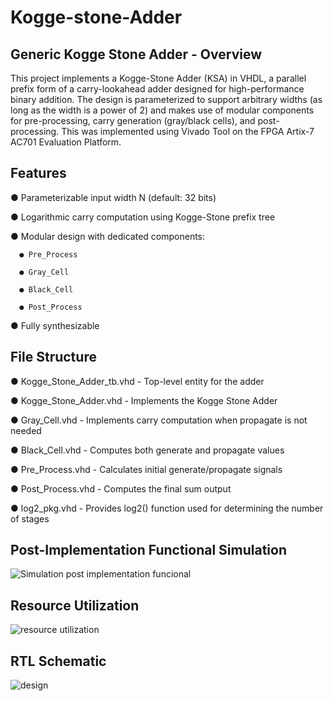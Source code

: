 # Kogge-stone-Adder
## Generic Kogge Stone Adder - Overview
This project implements a Kogge-Stone Adder (KSA) in VHDL, a parallel prefix form of a carry-lookahead adder designed for high-performance binary addition. The design is parameterized to support arbitrary widths (as long as the width is a power of 2) and makes use of modular components for pre-processing, carry generation (gray/black cells), and post-processing.
This was implemented using Vivado Tool on the FPGA Artix-7 AC701 Evaluation Platform.

## Features

● Parameterizable input width N (default: 32 bits)

● Logarithmic carry computation using Kogge-Stone prefix tree

● Modular design with dedicated components:

      ● Pre_Process

      ● Gray_Cell

      ● Black_Cell

      ● Post_Process
   
● Fully synthesizable

## File Structure

● Kogge_Stone_Adder_tb.vhd - Top-level entity for the adder

● Kogge_Stone_Adder.vhd - Implements the Kogge Stone Adder

● Gray_Cell.vhd - Implements carry computation when propagate is not needed

● Black_Cell.vhd - Computes both generate and propagate values

● Pre_Process.vhd - Calculates initial generate/propagate signals

● Post_Process.vhd - Computes the final sum output

● log2_pkg.vhd - Provides log2() function used for determining the number of stages

## Post-Implementation Functional Simulation

![Simulation post implementation funcional](https://github.com/user-attachments/assets/5bab03b6-a337-4870-9f7e-c11f644b59d3)

## Resource Utilization

![resource utilization](https://github.com/user-attachments/assets/5890c03b-f57f-42ec-90ff-dd46df6e3dfd)

## RTL Schematic

![design](https://github.com/user-attachments/assets/0dfc58bf-4b18-4e71-b8bf-dd3bc2e6f11e)



